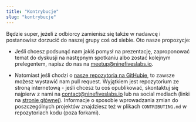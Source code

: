 ```yaml
---
title: "Kontrybucje"
slug: "kontrybucje"
---
```


Będzie super, jeżeli z odbiorcy zamienisz się także w nadawcę i postanowisz dorzucić do naszej grupy coś od siebie. Oto nasze propozycje:

* Jeśli chcesz podsunąć nam jakiś pomysł na prezentację, zaproponować temat do dyskusji na następnym spotkaniu albo zostać kolejnym prelegentem, napisz do nas na meetup@ninefiveslabs.io.

* Natomiast jeśli chodzi o [nasze repozytoria na GitHubie](https://github.com/ninefiveslabs), to zawsze możesz wystawić nam pull request. Wyjątkiem jest repozytorium ze stroną internetową - jeśli chcesz tu coś opublikować, skontaktuj się najpierw z nami na contact@ninefiveslabs.io lub na social mediach (linki na [stronie głównej](https://ninefiveslabs.io)). Informacje o sposobie wprowadzania zmian do poszczególnych projektów znajdziesz też w plikach `CONTRIBUTING.md` w repozytoriach kodu (poza forkami).
